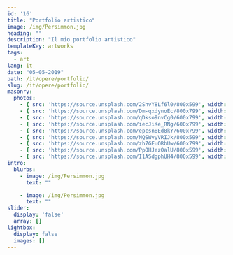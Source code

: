 ```yaml
---
id: '16'
title: "Portfolio artistico"
image: /img/Persimmon.jpg
heading: ""
description: "Il mio portfolio artistico"
templateKey: artworks
tags:
  - art
lang: it
date: "05-05-2019"
path: /it/opere/portfolio/
slug: /it/opere/portfolio/
masonry:
  photos:
    - { src: 'https://source.unsplash.com/2ShvY8Lf6l0/800x599', width: 4, height: 3, link: '/it/opere/introduzione/', alt: 'foresta', title: 'La foresta' }
    - { src: 'https://source.unsplash.com/Dm-qxdynoEc/800x799', width: 1, height: 1, link: '/it/opere/pittura/', alt: 'fungo', title: 'Il fungo' }
    - { src: 'https://source.unsplash.com/qDkso9nvCg0/600x799', width: 3, height: 4, link: '/it/opere/scultura/', alt: 'lago', title: 'Il lago' }
    - { src: 'https://source.unsplash.com/iecJiKe_RNg/600x799', width: 3, height: 4, link: '/it/opere/performance/', alt: 'fiume', title: 'Il fiume' }
    - { src: 'https://source.unsplash.com/epcsn8Ed8kY/600x799', width: 3, height: 4, link: '/it/opere/arte-interattiva/', alt: 'foglie', title: 'Le foglie' }
    - { src: 'https://source.unsplash.com/NQSWvyVRIJk/800x599', width: 4, height: 3, link: '/it/opere/', alt: 'alberi', title: 'Gli alberi' }
    - { src: 'https://source.unsplash.com/zh7GEuORbUw/600x799', width: 3, height: 4, link: '/it/opere/', alt: 'abeti', title: 'Gli abeti' }
    - { src: 'https://source.unsplash.com/PpOHJezOalU/800x599', width: 4, height: 3, link: '/it/opere/', alt: 'ghianda', title: 'La ghianda' }
    - { src: 'https://source.unsplash.com/I1ASdgphUH4/800x599', width: 4, height: 3, link: '/it/opere/', alt: 'strada', title: 'La strada' }
intro:
  blurbs:
    - image: /img/Persimmon.jpg
      text: ""

    - image: /img/Persimmon.jpg
      text: ""
slider:
  display: 'false'
  array: []
lightbox:
  display: false
  images: []
---
```

